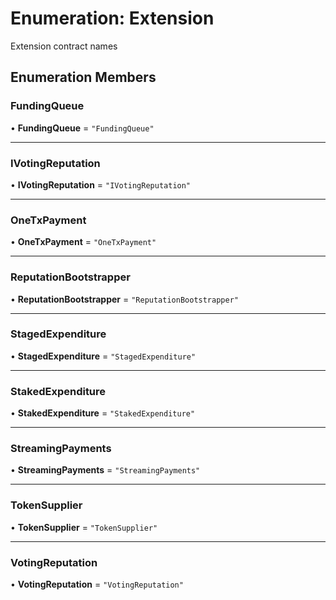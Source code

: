 # Enumeration: Extension

Extension contract names

## Enumeration Members

### FundingQueue

• **FundingQueue** = ``"FundingQueue"``

___

### IVotingReputation

• **IVotingReputation** = ``"IVotingReputation"``

___

### OneTxPayment

• **OneTxPayment** = ``"OneTxPayment"``

___

### ReputationBootstrapper

• **ReputationBootstrapper** = ``"ReputationBootstrapper"``

___

### StagedExpenditure

• **StagedExpenditure** = ``"StagedExpenditure"``

___

### StakedExpenditure

• **StakedExpenditure** = ``"StakedExpenditure"``

___

### StreamingPayments

• **StreamingPayments** = ``"StreamingPayments"``

___

### TokenSupplier

• **TokenSupplier** = ``"TokenSupplier"``

___

### VotingReputation

• **VotingReputation** = ``"VotingReputation"``
